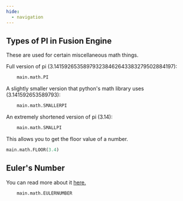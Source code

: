 ```yaml
---
hide:
  - navigation
---
```



## Types of PI in Fusion Engine
These are used for certain miscellaneous math things.

Full version of pi (3.141592653589793238462643383279502884197):
```python
	main.math.PI
```
A slightly smaller version that python's math library uses (3.141592653589793):
```python
	main.math.SMALLERPI
```
An extremely shortened version of pi (3.14):
```python
	main.math.SMALLPI
```

This allows you to get the floor value of a number.
```python
main.math.FLOOR(3.4)
```
## Euler's Number
You can read more about it [here.](https://en.wikipedia.org/wiki/E_(mathematical_constant))
```python
	main.math.EULERNUMBER
```
